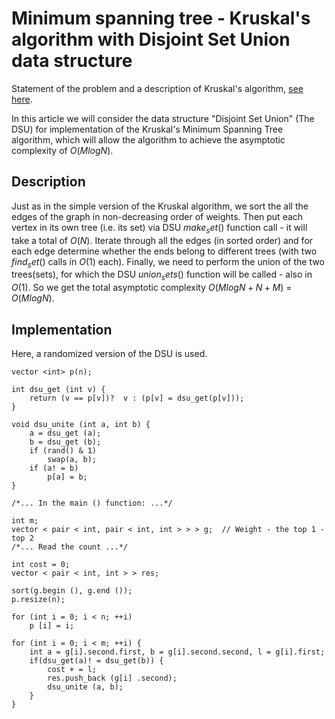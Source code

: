# Minimum spanning tree - Kruskal's algorithm with Disjoint Set Union data structure

Statement of the problem and a description of Kruskal's algorithm, <a href="/mst_kruskal.html">see here</a>.

In this article we will consider the data structure "Disjoint Set Union" (The DSU) for implementation of the Kruskal's Minimum Spanning Tree algorithm, which will allow the algorithm to achieve the asymptotic complexity of $O (M log N)$.

## Description

Just as in the simple version of the Kruskal algorithm, we sort the all the edges of the graph in non-decreasing order of weights. Then put each vertex in its own tree (i.e. its set) via DSU $make_set()$ function call - it will take a total of $O (N)$. Iterate through all the edges (in sorted order) and for each edge determine whether the ends belong to different trees (with two $find_set()$ calls in $O (1)$ each). Finally, we need to perform the union of the two trees(sets), for which the DSU $union_sets()$ function will be called - also in $O (1)$. So we get the total asymptotic complexity $O (M log N + N + M)$ = $O (M log N)$.

## Implementation

Here, a randomized version of the DSU is used.

    vector <int> p(n);

    int dsu_get (int v) {
        return (v == p[v])?  v : (p[v] = dsu_get(p[v]));
    }

    void dsu_unite (int a, int b) {
        a = dsu_get (a);
        b = dsu_get (b);
        if (rand() & 1)
            swap(a, b);
        if (a! = b)
            p[a] = b;
    }

    /*... In the main () function: ...*/

    int m;
    vector < pair < int, pair < int, int > > > g;  // Weight - the top 1 - top 2
    /*... Read the count ...*/

    int cost = 0;
    vector < pair < int, int > > res;

    sort(g.begin (), g.end ());
    p.resize(n);

    for (int i = 0; i < n; ++i)
        p [i] = i;
        
    for (int i = 0; i < m; ++i) {
        int a = g[i].second.first, b = g[i].second.second, l = g[i].first;
        if(dsu_get(a)! = dsu_get(b)) {
            cost + = l;
            res.push_back (g[i] .second);
            dsu_unite (a, b);
        }
    } 
